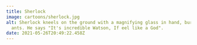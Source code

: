 ```yaml
---
title: Sherlock
image: cartoons/sherlock.jpg
alt: Sherlock kneels on the ground with a magnifying glass in hand, burning
  ants. He says "It's incredible Watson, If eel like a God".
date: 2021-05-26T20:49:22.458Z
---
```

